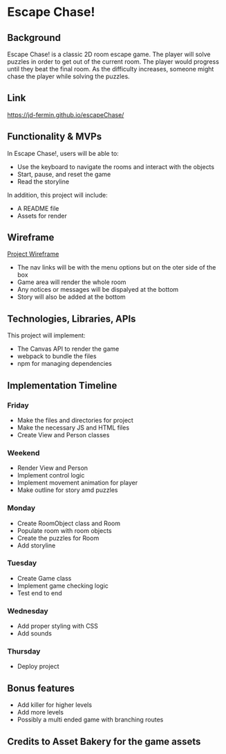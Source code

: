 # Escape Chase!

## Background

Escape Chase! is a classic 2D room escape game. The player will solve puzzles in order to get out of the current room. The player would progress until they beat the final room. As the difficulty increases, someone might chase the player while solving the puzzles.

## Link
https://jd-fermin.github.io/escapeChase/

## Functionality & MVPs

In Escape Chase!, users will be able to:
  - Use the keyboard to navigate the rooms and interact with the objects
  - Start, pause, and reset the game
  - Read the storyline
 

In addition, this project will include:
  - A README file
  - Assets for render

## Wireframe

  [Project Wireframe](https://wireframe.cc/wT0f0i)

  - The nav links will be with the menu options but on the oter side of the box
  - Game area will render the whole room
  - Any notices or messages will be dispalyed at the bottom
  - Story will also be added at the bottom

## Technologies, Libraries, APIs

This project will implement:
 - The Canvas API to render the game
 - webpack to bundle the files
 - npm for managing dependencies

## Implementation Timeline

### Friday
  - Make the files and directories for project
  - Make the necessary JS and HTML files
  - Create View and Person classes

### Weekend
  - Render View and Person
  - Implement control logic
  - Implement movement animation for player
  - Make outline for story amd puzzles

### Monday
  - Create RoomObject class and Room
  - Populate room with room objects
  - Create the puzzles for Room
  - Add storyline

### Tuesday
  - Create Game class
  - Implement game checking logic
  - Test end to end

### Wednesday
  - Add proper styling with CSS
  - Add sounds

### Thursday
  - Deploy project

## Bonus features
  - Add killer for higher levels
  - Add more levels
  - Possibly a multi ended game with branching routes

## Credits to Asset Bakery for the game assets